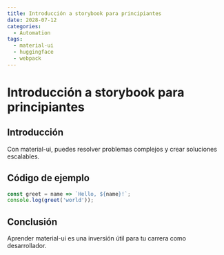 ```yaml
---
title: Introducción a storybook para principiantes
date: 2028-07-12
categories:
  - Automation
tags:
  - material-ui
  - huggingface
  - webpack
---
```


# Introducción a storybook para principiantes

## Introducción

Con material-ui, puedes resolver problemas complejos y crear soluciones escalables.

## Código de ejemplo

```javascript
const greet = name => `Hello, ${name}!`;
console.log(greet('world'));
```

## Conclusión

Aprender material-ui es una inversión útil para tu carrera como desarrollador.